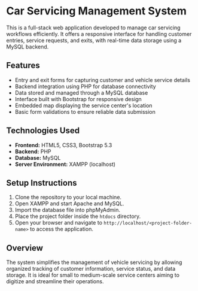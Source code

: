 # Car Servicing Management System

This is a full-stack web application developed to manage car servicing workflows efficiently. It offers a responsive interface for handling customer entries, service requests, and exits, with real-time data storage using a MySQL backend.

## Features

- Entry and exit forms for capturing customer and vehicle service details  
- Backend integration using PHP for database connectivity  
- Data stored and managed through a MySQL database  
- Interface built with Bootstrap for responsive design  
- Embedded map displaying the service center's location  
- Basic form validations to ensure reliable data submission

## Technologies Used

- **Frontend:** HTML5, CSS3, Bootstrap 5.3  
- **Backend:** PHP  
- **Database:** MySQL  
- **Server Environment:** XAMPP (localhost)

## Setup Instructions

1. Clone the repository to your local machine.  
2. Open XAMPP and start Apache and MySQL.  
3. Import the database file into phpMyAdmin.  
4. Place the project folder inside the `htdocs` directory.  
5. Open your browser and navigate to `http://localhost/<project-folder-name>` to access the application.

## Overview

The system simplifies the management of vehicle servicing by allowing organized tracking of customer information, service status, and data storage. It is ideal for small to medium-scale service centers aiming to digitize and streamline their operations.
